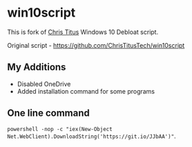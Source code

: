 # win10script
This is fork of [Chris Titus](https://github.com/ChrisTitusTech/win10script) Windows 10 Debloat script.

Original script - https://github.com/ChrisTitusTech/win10script

## My Additions

- Disabled OneDrive
- Added installation command for some programs

## One line command
``powershell -nop -c "iex(New-Object Net.WebClient).DownloadString('https://git.io/JJbAA')"``.
